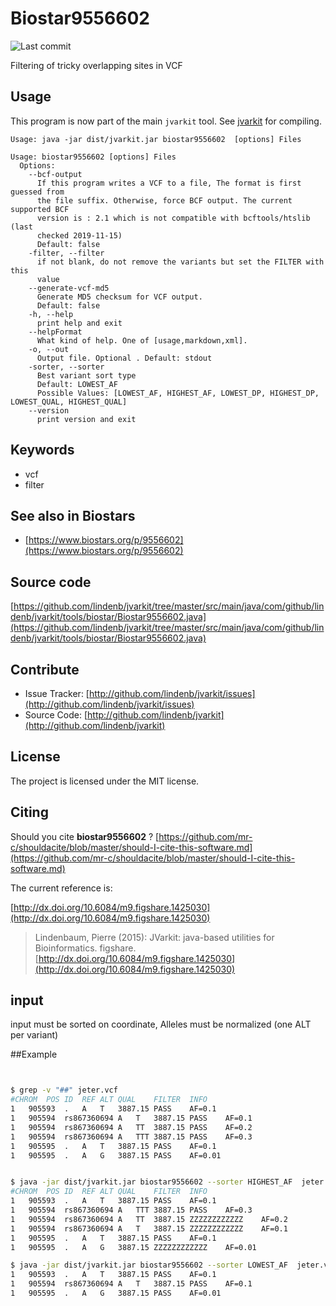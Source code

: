 # Biostar9556602

![Last commit](https://img.shields.io/github/last-commit/lindenb/jvarkit.png)

Filtering of tricky overlapping sites in VCF


## Usage


This program is now part of the main `jvarkit` tool. See [jvarkit](JvarkitCentral.md) for compiling.


```
Usage: java -jar dist/jvarkit.jar biostar9556602  [options] Files

Usage: biostar9556602 [options] Files
  Options:
    --bcf-output
      If this program writes a VCF to a file, The format is first guessed from 
      the file suffix. Otherwise, force BCF output. The current supported BCF 
      version is : 2.1 which is not compatible with bcftools/htslib (last 
      checked 2019-11-15)
      Default: false
    -filter, --filter
      if not blank, do not remove the variants but set the FILTER with this 
      value 
    --generate-vcf-md5
      Generate MD5 checksum for VCF output.
      Default: false
    -h, --help
      print help and exit
    --helpFormat
      What kind of help. One of [usage,markdown,xml].
    -o, --out
      Output file. Optional . Default: stdout
    -sorter, --sorter
      Best variant sort type
      Default: LOWEST_AF
      Possible Values: [LOWEST_AF, HIGHEST_AF, LOWEST_DP, HIGHEST_DP, LOWEST_QUAL, HIGHEST_QUAL]
    --version
      print version and exit

```


## Keywords

 * vcf
 * filter



## See also in Biostars

 * [https://www.biostars.org/p/9556602](https://www.biostars.org/p/9556602)


## Source code 

[https://github.com/lindenb/jvarkit/tree/master/src/main/java/com/github/lindenb/jvarkit/tools/biostar/Biostar9556602.java](https://github.com/lindenb/jvarkit/tree/master/src/main/java/com/github/lindenb/jvarkit/tools/biostar/Biostar9556602.java)


## Contribute

- Issue Tracker: [http://github.com/lindenb/jvarkit/issues](http://github.com/lindenb/jvarkit/issues)
- Source Code: [http://github.com/lindenb/jvarkit](http://github.com/lindenb/jvarkit)

## License

The project is licensed under the MIT license.

## Citing

Should you cite **biostar9556602** ? [https://github.com/mr-c/shouldacite/blob/master/should-I-cite-this-software.md](https://github.com/mr-c/shouldacite/blob/master/should-I-cite-this-software.md)

The current reference is:

[http://dx.doi.org/10.6084/m9.figshare.1425030](http://dx.doi.org/10.6084/m9.figshare.1425030)

> Lindenbaum, Pierre (2015): JVarkit: java-based utilities for Bioinformatics. figshare.
> [http://dx.doi.org/10.6084/m9.figshare.1425030](http://dx.doi.org/10.6084/m9.figshare.1425030)


## input

input must be sorted on coordinate, Alleles must be normalized (one ALT per variant)

##Example

```bash


$ grep -v "##" jeter.vcf
#CHROM	POS	ID	REF	ALT	QUAL	FILTER	INFO
1	905593	.	A	T	3887.15	PASS	AF=0.1
1	905594	rs867360694	A	T	3887.15	PASS	AF=0.1
1	905594	rs867360694	A	TT	3887.15	PASS	AF=0.2
1	905594	rs867360694	A	TTT	3887.15	PASS	AF=0.3
1	905595	.	A	T	3887.15	PASS	AF=0.1
1	905595	.	A	G	3887.15	PASS	AF=0.01


$ java -jar dist/jvarkit.jar biostar9556602 --sorter HIGHEST_AF  jeter.vcf --filter ZZZZZZZZZZZZ | grep -v "##"
#CHROM	POS	ID	REF	ALT	QUAL	FILTER	INFO
1	905593	.	A	T	3887.15	PASS	AF=0.1
1	905594	rs867360694	A	TTT	3887.15	PASS	AF=0.3
1	905594	rs867360694	A	TT	3887.15	ZZZZZZZZZZZZ	AF=0.2
1	905594	rs867360694	A	T	3887.15	ZZZZZZZZZZZZ	AF=0.1
1	905595	.	A	T	3887.15	PASS	AF=0.1
1	905595	.	A	G	3887.15	ZZZZZZZZZZZZ	AF=0.01

$ java -jar dist/jvarkit.jar biostar9556602 --sorter LOWEST_AF  jeter.vcf  | grep -v "##"#CHROM	POS	ID	REF	ALT	QUAL	FILTER	INFO
1	905593	.	A	T	3887.15	PASS	AF=0.1
1	905594	rs867360694	A	T	3887.15	PASS	AF=0.1
1	905595	.	A	G	3887.15	PASS	AF=0.01


```


